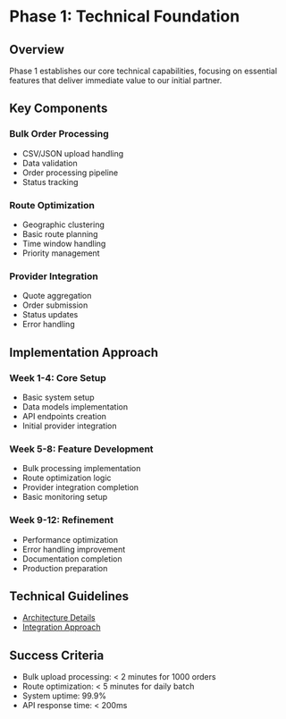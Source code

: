 # Phase 1: Technical Foundation

## Overview
Phase 1 establishes our core technical capabilities, focusing on essential features that deliver immediate value to our initial partner.

## Key Components

### Bulk Order Processing
- CSV/JSON upload handling
- Data validation
- Order processing pipeline
- Status tracking

### Route Optimization
- Geographic clustering
- Basic route planning
- Time window handling
- Priority management

### Provider Integration
- Quote aggregation
- Order submission
- Status updates
- Error handling

## Implementation Approach

### Week 1-4: Core Setup
- Basic system setup
- Data models implementation
- API endpoints creation
- Initial provider integration

### Week 5-8: Feature Development
- Bulk processing implementation
- Route optimization logic
- Provider integration completion
- Basic monitoring setup

### Week 9-12: Refinement
- Performance optimization
- Error handling improvement
- Documentation completion
- Production preparation

## Technical Guidelines
- [Architecture Details](./architecture.md)
- [Integration Approach](./integration.md)

## Success Criteria
- Bulk upload processing: < 2 minutes for 1000 orders
- Route optimization: < 5 minutes for daily batch
- System uptime: 99.9%
- API response time: < 200ms
